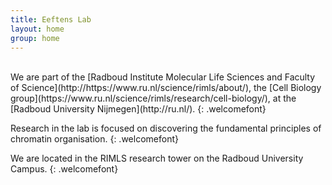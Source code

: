 ```yaml
---
title: Eeftens Lab
layout: home
group: home
---
```



<br>
We are part of the [Radboud Institute Molecular Life Sciences and Faculty of Science](http://https://www.ru.nl/science/rimls/about/), the [Cell Biology group](https://www.ru.nl/science/rimls/research/cell-biology/), at the [Radboud University Nijmegen](http://ru.nl/).
{: .welcomefont}

Research in the lab is focused on discovering the fundamental principles of chromatin organisation.
{: .welcomefont}

We are located in the RIMLS research tower on the Radboud University Campus.
{: .welcomefont}
